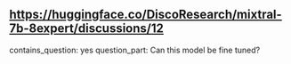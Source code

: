 ## https://huggingface.co/DiscoResearch/mixtral-7b-8expert/discussions/12

contains_question: yes
question_part: Can this model be fine tuned?
